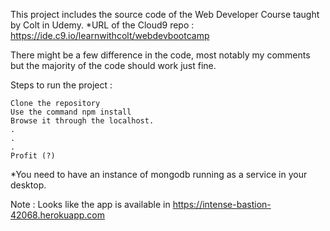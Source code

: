 This project includes the source code of the Web Developer Course taught by Colt in Udemy.
*URL of the Cloud9 repo : https://ide.c9.io/learnwithcolt/webdevbootcamp


There might be a few difference in the code, most notably my comments but the majority of the code should work just fine.

Steps to run the project :
    
    Clone the repository
    Use the command npm install
    Browse it through the localhost.
    .
    .
    .
    Profit (?)
    
*You need to have an instance of mongodb running as a service in your desktop.

Note : Looks like the app is available in https://intense-bastion-42068.herokuapp.com